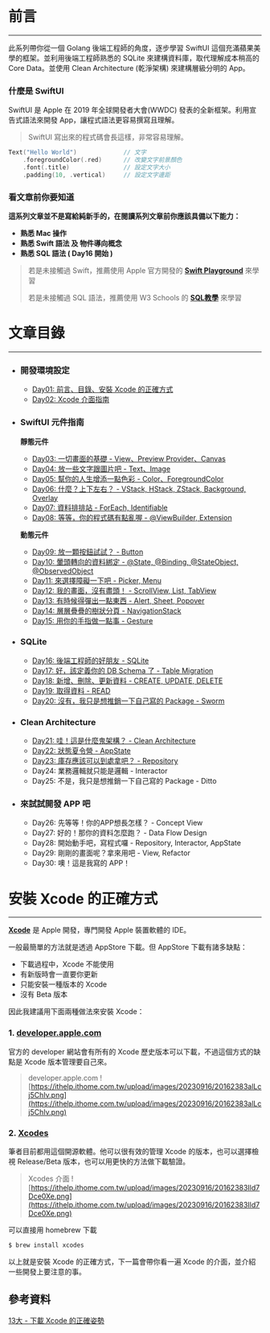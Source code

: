 # 前言
---
此系列帶你從一個 Golang 後端工程師的角度，逐步學習 SwiftUI 這個充滿蘋果美學的框架。並利用後端工程師熟悉的 SQLite 來建構資料庫，取代理解成本稍高的 Core Data。並使用 Clean Architecture (乾淨架構) 來建構層級分明的 App。

### 什麼是 SwiftUI
SwiftUI 是 Apple 在 2019 年全球開發者大會(WWDC) 發表的全新框架。利用宣告式語法來開發 App，讓程式語法更容易撰寫且理解。

> SwiftUI 寫出來的程式碼會長這樣，非常容易理解。
```swift
Text("Hello World")             // 文字
    .foregroundColor(.red)      // 改變文字前景顏色
    .font(.title)               // 設定文字大小
    .padding(10, .vertical)     // 設定文字邊距
```

### 看文章前你要知道
**這系列文章並不是寫給純新手的，在閱讀系列文章前你應該具備以下能力：**
- **熟悉 Mac 操作**
- **熟悉 Swift 語法 及 物件導向概念**
- **熟悉 SQL 語法 ( Day16 開始 )**
> 若是未接觸過 Swift，推薦使用 Apple 官方開發的 [**Swift Playground**](https://www.apple.com/tw/swift/playgrounds/) 來學習
>
> 若是未接觸過 SQL 語法，推薦使用 W3 Schools 的 [**SQL教學**](https://www.w3schools.com/sql/) 來學習

# 文章目錄
---

- ### 開發環境設定
    - [Day01: 前言、目錄、安裝 Xcode 的正確方式](https://ithelp.ithome.com.tw/articles/10317588)
    - [Day02: Xcode 介面指南](https://ithelp.ithome.com.tw/articles/10320895)
- ### SwiftUI 元件指南
    **靜態元件**
    - [Day03: 一切畫面的基礎 - View、Preview Provider、Canvas](https://ithelp.ithome.com.tw/articles/10321525)
    - [Day04: 放一些文字跟圖片吧 - Text、Image](https://ithelp.ithome.com.tw/articles/10321542)
    - [Day05: 幫你的人生增添一點色彩 - Color、ForegroundColor](https://ithelp.ithome.com.tw/articles/10323469)
    - [Day06: 什麼？上下左右？ - VStack, HStack, ZStack, Background, Overlay](https://ithelp.ithome.com.tw/articles/10323918)
    - [Day07: 資料排排站 - ForEach, Identifiable](https://ithelp.ithome.com.tw/articles/10324878)
    - [Day08: 等等，你的程式碼有點亂喔 - @ViewBuilder, Extension](https://ithelp.ithome.com.tw/articles/10325944)

    **動態元件**
    - [Day09: 放一顆按鈕試試？ - Button](https://ithelp.ithome.com.tw/articles/10326689)
    - [Day10: 暈頭轉向的資料綁定 - @State, @Binding, @StateObject, @ObservedObject](https://ithelp.ithome.com.tw/articles/10327520)
    - [Day11: 來選擇障礙一下吧 - Picker, Menu](https://ithelp.ithome.com.tw/articles/10327519)
    - [Day12: 我的畫面，沒有盡頭！ - ScrollView, List, TabView](https://ithelp.ithome.com.tw/articles/10329255)
    - [Day13: 有時候得彈出一點東西 - Alert, Sheet, Popover](https://ithelp.ithome.com.tw/articles/10330165)
    - [Day14: 層層疊疊的樹狀分頁 - NavigationStack](https://ithelp.ithome.com.tw/articles/10331003)
    - [Day15: 用你的手指做一點事 - Gesture](https://ithelp.ithome.com.tw/articles/10331592)
- ### SQLite
    - [Day16: 後端工程師的好朋友 - SQLite](https://ithelp.ithome.com.tw/articles/10332042)
    - [Day17: 好，該定義你的 DB Schema 了 - Table Migration](https://ithelp.ithome.com.tw/articles/10332757)
    - [Day18: 新增、刪除、更新資料 - CREATE, UPDATE, DELETE](https://ithelp.ithome.com.tw/articles/10333467)
    - [Day19: 取得資料 - READ](https://ithelp.ithome.com.tw/articles/10334242)
    - [Day20: 沒有，我只是想推銷一下自己寫的 Package - Sworm](https://ithelp.ithome.com.tw/articles/10334604)
- ### Clean Architecture 
    - [Day21: 哇！這是什麼鬼架構？ - Clean Architecture](https://ithelp.ithome.com.tw/articles/10335570)
    - [Day22: 狀態夏令營 - AppState](https://ithelp.ithome.com.tw/articles/10336078)
    - [Day23: 庫存應該可以到處拿吧？ - Repository](https://ithelp.ithome.com.tw/articles/10336785)
    - Day24: 業務邏輯就只能是邏輯 - Interactor
    - Day25: 不是，我只是想推銷一下自己寫的 Package - Ditto
- ### 來試試開發 APP 吧
    - Day26: 先等等！你的APP想長怎樣？ - Concept View
    - Day27: 好的！那你的資料怎麼跑？ - Data Flow Design
    - Day28: 開始動手吧，寫程式囉 - Repository, Interactor, AppState
    - Day29: 剛剛的畫面呢？拿來用吧 - View, Refactor
    - Day30: 噢！這是我寫的 APP！

# 安裝 Xcode 的正確方式
---
[**Xcode**](https://developer.apple.com/xcode/) 是 Apple 開發，專門開發 Apple 裝置軟體的 IDE。

一般最簡單的方法就是透過 AppStore 下載。但 AppStore 下載有諸多缺點：
- 下載過程中，Xcode 不能使用
- 有新版時會一直要你更新
- 只能安裝一種版本的 Xcode
- 沒有 Beta 版本

因此我建議用下面兩種做法來安裝 Xcode：

### 1. [developer.apple.com](https://developer.apple.com/download/all/)
官方的 developer 網站會有所有的 Xcode 歷史版本可以下載，不過這個方式的缺點是 Xcode 版本管理要自己來。
> developer.apple.com
![https://ithelp.ithome.com.tw/upload/images/20230916/20162383alLcj5ChIv.png](https://ithelp.ithome.com.tw/upload/images/20230916/20162383alLcj5ChIv.png)


### 2. [Xcodes]((https://www.xcodes.app))
筆者目前都用這個開源軟體。他可以很有效的管理 Xcode 的版本，也可以選擇檢視 Release/Beta 版本，也可以用更快的方法做下載驗證。

> Xcodes 介面
![https://ithelp.ithome.com.tw/upload/images/20230916/20162383Ild7Dce0Xe.png](https://ithelp.ithome.com.tw/upload/images/20230916/20162383Ild7Dce0Xe.png)

可以直接用 homebrew 下載
```bash
$ brew install xcodes
```

以上就是安裝 Xcode 的正確方式，下一篇會帶你看一遍 Xcode 的介面，並介紹一些開發上要注意的事。

## 參考資料
[13大 - 下載 Xcode 的正確姿勢](https://ethanhuang13.gitbook.io/wikipitia/xcode-pitfalls/download-xcode)
